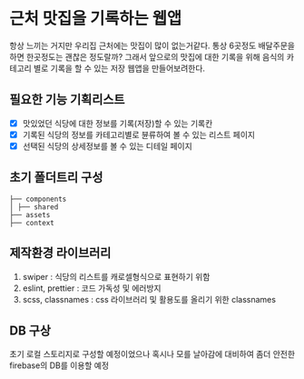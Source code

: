 # 근처 맛집을 기록하는 웹앱

항상 느끼는 거지만 우리집 근처에는 맛집이 많이 없는거같다.
통상 6곳정도 배달주문을 하면 한곳정도는 괜찮은 정도랄까?
그래서 앞으로의 맛집에 대한 기록을 위해 음식의 카테고리 별로 기록을 할 수 있는
저장 웹앱을 만들어보려한다.

## 필요한 기능 기획리스트

- [x] 맛있었던 식당에 대한 정보를 기록(저장)할 수 있는 기록칸
- [x] 기록된 식당의 정보를 카테고리별로 뷴류하여 볼 수 있는 리스트 페이지
- [x] 선택된 식당의 상세정보를 볼 수 있는 디테일 페이지

## 초기 폴더트리 구성

```
├── components
│ ├── shared
├── assets
├── context
```

## 제작환경 라이브러리

1. swiper : 식당의 리스트를 캐로셀형식으로 표현하기 위함
2. eslint, prettier : 코드 가독성 및 에러방지
3. scss, classnames : css 라이브러리 및 활용도를 올리기 위한 classnames

## DB 구상

초기 로컬 스토리지로 구성할 예정이었으나 혹시나 모를 날아감에 대비하여
좀더 안전한 firebase의 DB를 이용할 예정

##
